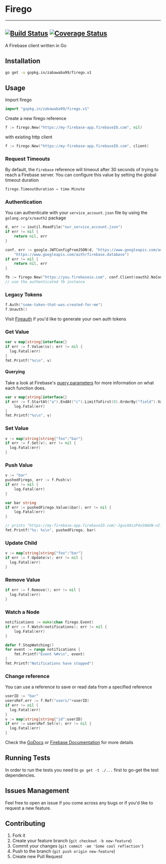 # Firego
---
[![Build Status](https://travis-ci.org/zabawaba99/firego.svg?branch=v1)](https://travis-ci.org/zabawaba99/firego) [![Coverage Status](https://coveralls.io/repos/github/zabawaba99/firego/badge.svg?branch=v1)](https://coveralls.io/github/zabawaba99/firego?branch=v1)
---

A Firebase client written in Go

## Installation

```bash
go get -u gopkg.in/zabawaba99/firego.v1
```

## Usage

Import firego

```go
import "gopkg.in/zabawaba99/firego.v1"
```

Create a new firego reference

```go
f := firego.New("https://my-firebase-app.firebaseIO.com", nil)
```

with existing http client

```go
f := firego.New("https://my-firebase-app.firebaseIO.com", client)
```

### Request Timeouts

By default, the `Firebase` reference will timeout after 30 seconds of trying
to reach a Firebase server. You can configure this value by setting the global
timeout duration

```go
firego.TimeoutDuration = time.Minute
```

### Authentication

You can authenticate with your `service_account.json` file by using the
`golang.org/x/oauth2` package

```go
d, err := ioutil.ReadFile("our_service_account.json")
if err != nil {
    return nil, err
}

conf, err := google.JWTConfigFromJSON(d, "https://www.googleapis.com/auth/userinfo.email",
    "https://www.googleapis.com/auth/firebase.database")
if err != nil {
    return nil, err
}

fb := firego.New("https://you.firebaseio.com", conf.Client(oauth2.NoContext))
// use the authenticated fb instance
```

### Legacy Tokens

```go
f.Auth("some-token-that-was-created-for-me")
f.Unauth()
```

Visit [Fireauth](https://github.com/zabawaba99/fireauth) if you'd like to generate your own auth tokens

### Get Value

```go
var v map[string]interface{}
if err := f.Value(&v); err != nil {
  log.Fatal(err)
}
fmt.Printf("%s\n", v)
```

#### Querying

Take a look at Firebase's [query parameters](https://www.firebase.com/docs/rest/guide/retrieving-data.html#section-rest-filtering)
for more information on what each function does.

```go
var v map[string]interface{}
if err := f.StartAt("a").EndAt("c").LimitToFirst(8).OrderBy("field").Value(&v); err != nil {
	log.Fatal(err)
}
fmt.Printf("%s\n", v)
```

### Set Value

```go
v := map[string]string{"foo":"bar"}
if err := f.Set(v); err != nil {
  log.Fatal(err)
}
```

### Push Value

```go
v := "bar"
pushedFirego, err := f.Push(v)
if err != nil {
	log.Fatal(err)
}

var bar string
if err := pushedFirego.Value(&bar); err != nil {
	log.Fatal(err)
}

// prints "https://my-firebase-app.firebaseIO.com/-JgvLHXszP4xS0AUN-nI: bar"
fmt.Printf("%s: %s\n", pushedFirego, bar)
```

### Update Child

```go
v := map[string]string{"foo":"bar"}
if err := f.Update(v); err != nil {
  log.Fatal(err)
}
```

### Remove Value

```go
if err := f.Remove(); err != nil {
  log.Fatal(err)
}
```

### Watch a Node

```go
notifications := make(chan firego.Event)
if err := f.Watch(notifications); err != nil {
	log.Fatal(err)
}

defer f.StopWatching()
for event := range notifications {
	fmt.Printf("Event %#v\n", event)
}
fmt.Printf("Notifications have stopped")
```
### Change reference

You can use a reference to save or read data from a specified reference

```go
userID := "bar"
usersRef,err := f.Ref("users/"+userID)
if err != nil {
  log.Fatal(err)
}
v := map[string]string{"id":userID}
if err := usersRef.Set(v); err != nil {
  log.Fatal(err)
}

```

Check the [GoDocs](http://godoc.org/gopkg.in/zabawaba99/firego.v1) or
[Firebase Documentation](https://www.firebase.com/docs/rest/) for more details

## Running Tests

In order to run the tests you need to `go get -t ./...`
first to go-get the test dependencies.

## Issues Management

Feel free to open an issue if you come across any bugs or
if you'd like to request a new feature.

## Contributing

1. Fork it
2. Create your feature branch (`git checkout -b new-feature`)
3. Commit your changes (`git commit -am 'Some cool reflection'`)
4. Push to the branch (`git push origin new-feature`)
5. Create new Pull Request
